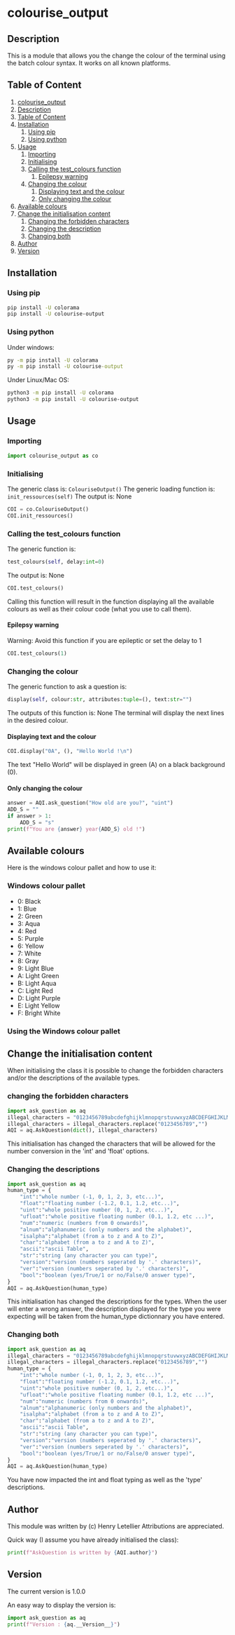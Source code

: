 # colourise_output

## Description

This is a module that allows you the change the colour of the terminal using the batch colour syntax.
It works on all known platforms.

## Table of Content

1. [colourise_output](#colouriseoutput)
2. [Description](#description)
3. [Table of Content](#table-of-content)
4. [Installation](#installation)
    1. [Using pip](#using-pip)
    2. [Using python](#using-python)
5. [Usage](#usage)
    1. [Importing](#importing)
    2. [Initialising](#initialising)
    3. [Calling the test_colours function](#calling-the-testcolours-function)
        1. [Epilepsy warning](#epilepsy-warning)
    4. [Changing the colour](#changing-the-colour)
        1. [Displaying text and the colour](#displaying-text-and-the-colour)
        2. [Only changing the colour](#only-changing-the-colour)
6. [Available colours](#available-colours)
7. [Change the initialisation content](#change-the-initialisation-content)
    1. [Changing the forbidden characters](#changing-the-forbidden-characters)
    2. [Changing the description](#changing-the-descriptions)
    3. [Changing both](#changing-both)
8. [Author](#author)
9. [Version](#version)

## Installation

### Using pip

```sh
pip install -U colorama
pip install -U colourise-output
```

### Using python

Under windows:

```bat
py -m pip install -U colorama
py -m pip install -U colourise-output
```

Under Linux/Mac OS:

```sh
python3 -m pip install -U colorama
python3 -m pip install -U colourise-output
```

## Usage

### Importing

```py
import colourise_output as co
```

### Initialising

The generic class is: `ColouriseOutput()`
The generic loading function is: `init_ressources(self)`
The output is: None

```py
COI = co.ColouriseOutput()
COI.init_ressources()
```

### Calling the test_colours function

The generic function is:

```py
test_colours(self, delay:int=0)
```

The output is: None

```py
COI.test_colours()
```

Calling this function will result in the function displaying all the available colours as well as their colour code (what you use to call them).

#### Epilepsy warning

Warning: Avoid this function if you are epileptic or set the delay to 1

```py
COI.test_colours(1)
```

### Changing the colour

The generic function to ask a question is:

```py
display(self, colour:str, attributes:tuple=(), text:str="")
```

The outputs of this function is: None
The terminal will display the next lines in the desired colour.

#### Displaying text and the colour

```py
COI.display("0A", (), "Hello World !\n")
```

The text "Hello World" will be displayed in green (A) on a black background (0).

#### Only changing the colour

```py
answer = AQI.ask_question("How old are you?", "uint")
ADD_S = ""
if answer > 1:
    ADD_S = "s"
print(f"You are {answer} year{ADD_S} old !")
```

## Available colours

Here is the windows colour pallet and how to use it:

### Windows colour pallet

* 0: Black
* 1: Blue
* 2: Green
* 3: Aqua
* 4: Red
* 5: Purple
* 6: Yellow
* 7: White
* 8: Gray
* 9: Light Blue
* A: Light Green
* B: Light Aqua
* C: Light Red
* D: Light Purple
* E: Light Yellow
* F: Bright White

### Using the Windows colour pallet

## Change the initialisation content

When initialising the class it is possible to change the forbidden characters and/or the descriptions of the available types.

### changing the forbidden characters

```py
import ask_question as aq
illegal_characters = "0123456789abcdefghijklmnopqrstuvwxyzABCDEFGHIJKLMNOPQRSTUVWXYZ!\"#$%&\'()*+,-./:;<=>?@[\\]^_`{|}~ \\t\\n\\r\\x0b\\x0c"
illegal_characters = illegal_characters.replace("0123456789","")
AQI = aq.AskQuestion(dict(), illegal_characters)
```

This initialisation has changed the characters that will be allowed for the number conversion in the 'int' and 'float' options.

### Changing the descriptions

```py
import ask_question as aq
human_type = {
    "int":"whole number (-1, 0, 1, 2, 3, etc...)",
    "float":"floating number (-1.2, 0.1, 1.2, etc...)",
    "uint":"whole positive number (0, 1, 2, etc...)",
    "ufloat":"whole positive floating number (0.1, 1.2, etc ...)",
    "num":"numeric (numbers from 0 onwards)",
    "alnum":"alphanumeric (only numbers and the alphabet)",
    "isalpha":"alphabet (from a to z and A to Z)",
    "char":"alphabet (from a to z and A to Z)",
    "ascii":"ascii Table",
    "str":"string (any character you can type)",
    "version":"version (numbers seperated by '.' characters)",
    "ver":"version (numbers seperated by '.' characters)",
    "bool":"boolean (yes/True/1 or no/False/0 answer type)",
}
AQI = aq.AskQuestion(human_type)
```

This initialisation has changed the descriptions for the types.
When the user will enter a wrong answer, the description displayed for the type you were expecting will be taken from the human_type dictionnary you have entered.

### Changing both

```py
import ask_question as aq
illegal_characters = "0123456789abcdefghijklmnopqrstuvwxyzABCDEFGHIJKLMNOPQRSTUVWXYZ!\"#$%&\'()*+,-./:;<=>?@[\\]^_`{|}~ \\t\\n\\r\\x0b\\x0c"
illegal_characters = illegal_characters.replace("0123456789","")
human_type = {
    "int":"whole number (-1, 0, 1, 2, 3, etc...)",
    "float":"floating number (-1.2, 0.1, 1.2, etc...)",
    "uint":"whole positive number (0, 1, 2, etc...)",
    "ufloat":"whole positive floating number (0.1, 1.2, etc ...)",
    "num":"numeric (numbers from 0 onwards)",
    "alnum":"alphanumeric (only numbers and the alphabet)",
    "isalpha":"alphabet (from a to z and A to Z)",
    "char":"alphabet (from a to z and A to Z)",
    "ascii":"ascii Table",
    "str":"string (any character you can type)",
    "version":"version (numbers seperated by '.' characters)",
    "ver":"version (numbers seperated by '.' characters)",
    "bool":"boolean (yes/True/1 or no/False/0 answer type)",
}
AQI = aq.AskQuestion(human_type)
```

You have now impacted the int and float typing as well as the 'type' descriptions.

## Author

This module was written by (c) Henry Letellier
Attributions are appreciated.

Quick way (I assume you have already initialised the class):

```py
print(f"AskQuestion is written by {AQI.author}")
```

## Version

The current version is 1.0.0

An easy way to display the version is:

```py
import ask_question as aq
print(f"Version : {aq.__Version__}")
```
